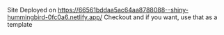 Site Deployed on
https://66561bddaa5ac64aa8788088--shiny-hummingbird-0fc0a6.netlify.app/
Checkout and if you want, use that as a template
